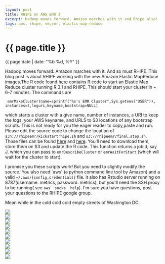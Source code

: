 ```yaml
---
layout: post
title: RHIPE on AWS EMR 3
excerpt: Hadoop moves forward. Amazon marches with it and Rhipe also!
tags: aws, rhipe, vm,emr, elastic-map-reduce
---
```


{{ page.title }}
================
<div class="pdate"> {{ page.date | date: "%b %d, %Y" }} </div>


Hadoop moves forward. Amazon marches with it. And so must RHIPE. This blog post
is about RHIPE working with the new Amazon Elastic MapReduce images.The R code
found
[here](https://drive.google.com/file/d/0B6d70FmpKIi1a293S2FFZGwwYms/view?usp=sharing)
contains R code to start an Elastic Map Reduce cluster running R 3.1 and
RHIPE. This should start your cluster in ~ 6-7 minutes. The commands are

     emrMakeCluster(name=sprintf("%s's EMR Cluster",Sys.getenv("USER")), instances=3,loguri,keyname,bootstrap=NULL)

which starts a cluster with a give name, number of instances, a URI to keep the
logs, your AWS keyname, and URLS to S3 locations of any bootstrap scripts.
This is not ready for you the eager reader to copy,paste and run. Please edit
the source code to change the location of ``s3n://rhipeemr/kickstartrhipe.sh``
and ``s3://rhipeemr/final.step.sh``. Those files can be found
[here](https://drive.google.com/file/d/0B6d70FmpKIi1MTExelBGSzdfRTA/view?usp=sharing)
and
[here](https://drive.google.com/file/d/0B6d70FmpKIi1V3FqY2FWcmFheUk/view?usp=sharing). You'll
need to download them, store them on S3 and update the R code.
This function returns a jobid, say J, which you can pass to
``emrDescribeCluster`` or ``emrWaitForStart`` (which will wait for the cluster
to start).

I promise you  these scripts work! But  you need to slightly  modify the source.
You  also  need 'aws'  (a  python  command line  tool  by  Amazon) and  a  valid
``~/.aws/{config,credentials}``  file. It  also  has Rstudio  server running  on
8787(username: metrics, password: metrics), but you'll  need the SSH proxy to be
running(  see ``aws  socks  help``).  I'm sure  you  have  questions, post  your
questions to the RHIPE google group.

Mean while in the cold cold cold empty streets of  Washington DC.


<div class="row" style="margin-top:0.5em;">
<div class="col-xs-12">
<div id="demo6" class="flex-images">

<div class="item" data-w="397" data-h="600">
	<div class="img"><a href="{{ site.url }}/images/photos/dcaws/t-000010950014.jpg"><img src="{{ site.url }}/images/blank.gif" data-src="{{ site.url }}/images/photos/dcaws/st-000010950014.jpg"></a></div>
</div>
<div class="item" data-w="397" data-h="600">
	<div class="img"><a href="{{ site.url }}/images/photos/dcaws/t-000010950017.jpg"><img src="{{ site.url }}/images/blank.gif" data-src="{{ site.url }}/images/photos/dcaws/st-000010950017.jpg"></a></div>
</div>
<div class="item" data-w="397" data-h="600">
	<div class="img"><a href="{{ site.url }}/images/photos/dcaws/t-000010950018.jpg"><img src="{{ site.url }}/images/blank.gif" data-src="{{ site.url }}/images/photos/dcaws/st-000010950018.jpg"></a></div>
</div>
<div class="item" data-w="397" data-h="600">
	<div class="img"><a href="{{ site.url }}/images/photos/dcaws/t-000010950019.jpg"><img src="{{ site.url }}/images/blank.gif" data-src="{{ site.url }}/images/photos/dcaws/st-000010950019.jpg"></a></div>
</div>
<div class="item" data-w="397" data-h="600">
	<div class="img"><a href="{{ site.url }}/images/photos/dcaws/t-000010950020.jpg"><img src="{{ site.url }}/images/blank.gif" data-src="{{ site.url }}/images/photos/dcaws/st-000010950020.jpg"></a></div>
</div>
<div class="item" data-w="397" data-h="600">
	<div class="img"><a href="{{ site.url }}/images/photos/dcaws/t-000010950025.jpg"><img src="{{ site.url }}/images/blank.gif" data-src="{{ site.url }}/images/photos/dcaws/st-000010950025.jpg"></a></div>
</div>
<div class="item" data-w="397" data-h="600">
	<div class="img"><a href="{{ site.url }}/images/photos/dcaws/t-000010950029.jpg"><img src="{{ site.url }}/images/blank.gif" data-src="{{ site.url }}/images/photos/dcaws/st-000010950029.jpg"></a></div>
</div>
<div class="item" data-w="397" data-h="600">
	<div class="img"><a href="{{ site.url }}/images/photos/dcaws/t-000010950030.jpg"><img src="{{ site.url }}/images/blank.gif" data-src="{{ site.url }}/images/photos/dcaws/st-000010950030.jpg"></a></div>
</div>
<div class="item" data-w="397" data-h="600">
	<div class="img"><a href="{{ site.url }}/images/photos/dcaws/t-000010950031.jpg"><img src="{{ site.url }}/images/blank.gif" data-src="{{ site.url }}/images/photos/dcaws/st-000010950031.jpg"></a></div>
</div>
<div class="item" data-w="397" data-h="600">
	<div class="img"><a href="{{ site.url }}/images/photos/dcaws/t-000010950035.jpg"><img src="{{ site.url }}/images/blank.gif" data-src="{{ site.url }}/images/photos/dcaws/st-000010950035.jpg"></a></div>
</div>

</div></div></div>
<script>
$('#demo6').flexImages({ rowHeight:600 , truncate: 0});
</script>


